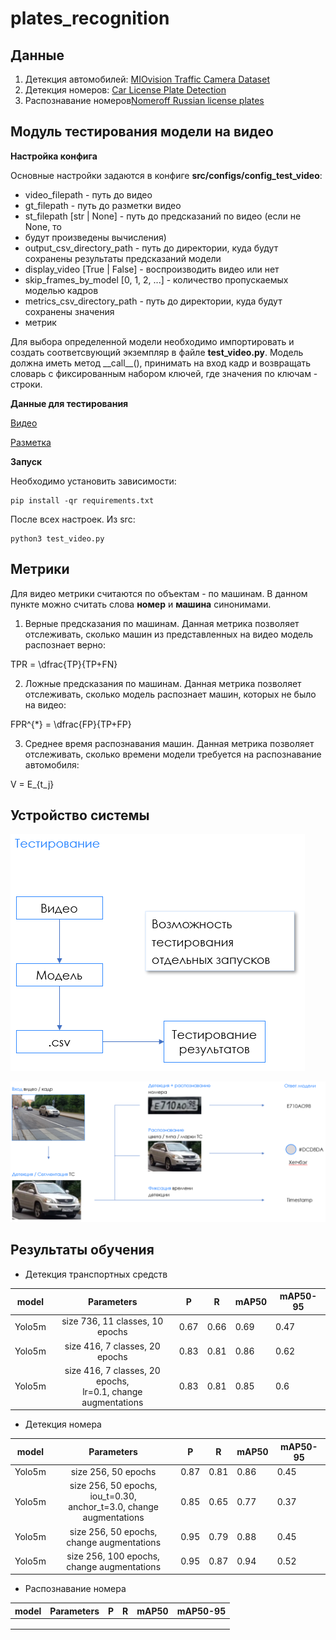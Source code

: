 # plates_recognition

## Данные

1. Детекция автомобилей: [MIOvision Traffic Camera Dataset](https://tcd.miovision.com/)
2. Детекция номеров: [Car License Plate Detection](https://www.kaggle.com/datasets/evgrafovmaxim/nomeroff-russian-license-plates)
3. Распознавание номеров[Nomeroff Russian license plates](https://www.kaggle.com/datasets/evgrafovmaxim/nomeroff-russian-license-plates)

## Модуль тестирования модели на видео

**Настройка конфига**

Основные настройки задаются в конфиге **src/configs/config_test_video**:

* video_filepath - путь до видео
* gt_filepath - путь до разметки видео
* st_filepath [str | None] - путь до предсказаний по видео (если не None, то
* будут произведены вычисления)
* output_csv_directory_path - путь до директории, куда будут сохранены результаты предсказаний модели
* display_video [True | False] - воспроизводить видео или нет
* skip_frames_by_model [0, 1, 2, ...] - количество пропускаемых моделью кадров
* metrics_csv_directory_path - путь до директории, куда будут сохранены значения
* метрик

Для выбора определенной модели необходимо импортировать и создать соответсвующий
экземпляр в файле **test_video.py**. Модель должна иметь метод \_\_call\_\_(),
принимать на вход кадр и возвращать словарь с фиксированным набором ключей, где
значения по ключам - строки.

**Данные для тестирования**

[Видео](https://drive.google.com/drive/folders/15pBB7NV4O-79JGPyOSz7tTzKxKs-g_U0?usp=sharing)

[Разметка](https://drive.google.com/drive/folders/1RiLTkINsjxkzxtzSe7QMnog_a6btQret?usp=sharing)

**Запуск**

Необходимо установить зависимости:

    pip install -qr requirements.txt

После всех настроек. Из src:

    python3 test_video.py

## Метрики

Для видео метрики считаются по объектам - по машинам. В данном пункте можно
считать слова **номер** и **машина** синонимами.

1. Верные предсказания по машинам. Данная метрика позволяет отслеживать, сколько
машин из представленных на видео модель распознает верно:

TPR = \dfrac{TP}{TP+FN}

2. Ложные предсказания по машинам. Данная метрика позволяет отслеживать, сколько
модель распознает машин, которых не было на видео:
   
FPR^{*} = \dfrac{FP}{TP+FP}

3. Среднее время распознавания машин. Данная метрика позволяет отслеживать, 
сколько времени модели требуется на распознавание автомобиля:
   
V = E_{t_j}

## Устройство системы

![](images/1.png)

![](images/2.png)

## Результаты обучения

* Детекция транспортных средств

| model        | Parameters                      | P    | R   | mAP50| mAP50-95 |
| -------------|:-------------------------------:| -----|-----|------|----------|
| Yolo5m       |size 736, 11 classes, 10 epochs  | 0.67 | 0.66| 0.69 | 0.47     |
| Yolo5m       |size 416, 7 classes, 20 epochs   | 0.83 | 0.81| 0.86 | 0.62     |
| Yolo5m       |size 416, 7 classes, 20 epochs,<br /> lr=0.1, change augmentations   | 0.83 | 0.81| 0.85 | 0.6     |

* Детекция номера

| model        | Parameters                      | P    | R   | mAP50| mAP50-95 |
| -------------|:-------------------------------:| -----|-----|------|----------|
| Yolo5m       |size 256, 50 epochs  | 0.87 | 0.81| 0.86 | 0.45     |
| Yolo5m       |size 256, 50 epochs, iou_t=0.30,<br /> anchor_t=3.0, change augmentations | 0.85 | 0.65| 0.77 | 0.37     |
| Yolo5m       |size 256, 50 epochs,<br /> change augmentations   | 0.95 | 0.79| 0.88 | 0.45     |
| Yolo5m       |size 256, 100 epochs,<br /> change augmentations   | 0.95 | 0.87| 0.94 | 0.52     |

* Распознавание номера

| model        | Parameters                      | P    | R   | mAP50| mAP50-95 |
| -------------|:-------------------------------:| -----|-----|------|----------|
|      |  |  | |  |      |
|      |  |  | |  |      |
|      |  |  | |  |      |

